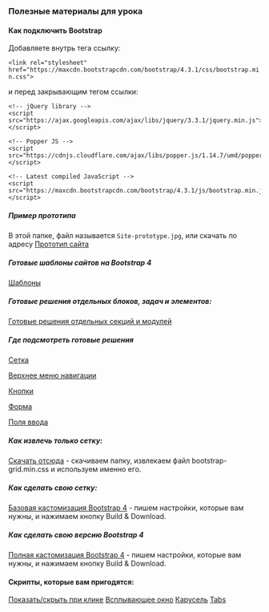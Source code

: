 ### Полезные материалы для урока

#### Как подключить Bootstrap

Добавляете внутрь тега <head> ссылку:

`<link rel="stylesheet" href="https://maxcdn.bootstrapcdn.com/bootstrap/4.3.1/css/bootstrap.min.css"> `

и перед закрывающим тегом </body> ссылки:

```
<!-- jQuery library -->
<script src="https://ajax.googleapis.com/ajax/libs/jquery/3.3.1/jquery.min.js"></script>

<!-- Popper JS -->
<script src="https://cdnjs.cloudflare.com/ajax/libs/popper.js/1.14.7/umd/popper.min.js"></script>

<!-- Latest compiled JavaScript -->
<script src="https://maxcdn.bootstrapcdn.com/bootstrap/4.3.1/js/bootstrap.min.js"></script>
```


##### Пример прототипа

В этой папке, файл называется `Site-prototype.jpg`, или скачать по адресу [Прототип сайта](https://drive.google.com/open?id=1rR6CDBBgMd-qcHEPA2xMKvBQYeJz95Re)

##### Готовые шаблоны сайтов на Bootstrap 4

[Шаблоны](https://mobirise.com/bootstrap-4-theme/) 

##### Готовые решения отдельных блоков, задач и элементов: 

[Готовые решения отдельных секций и модулей](https://bootsnipp.com/) 

##### Где подсмотреть готовые решения

[Сетка](https://www.w3schools.com/bootstrap4/bootstrap_grid_system.asp)

[Верхнее меню навигации](https://www.w3schools.com/bootstrap4/bootstrap_navbar.asp)

[Кнопки](https://www.w3schools.com/bootstrap4/bootstrap_buttons.asp)

[Форма](https://www.w3schools.com/bootstrap4/bootstrap_forms.asp)

[Поля ввода](https://www.w3schools.com/bootstrap4/bootstrap_forms_inputs.asp)

##### Как извлечь только сетку:
[Скачать отсюда](https://getbootstrap.com/docs/4.1/getting-started/download/) - скачиваем папку, извлекаем файл bootstrap-grid.min.css и используем именно его. 

##### Как сделать свою сетку:
[Базовая кастомизация Bootstrap 4](http://upgrade-bootstrap.bootply.com/bootstrap-4-customizer) - пишем настройки, которые вам нужны, и нажимаем кнопку Build & Download.

##### Как сделать свою версию Bootstrap 4
[Полная кастомизация Bootstrap 4](https://themestr.app/customize) - пишем настройки, которые вам нужны, и нажимаем кнопку Build & Download.

#### Скрипты, которые вам пригодятся: 

[Показать/скрыть при клике](https://www.w3schools.com/bootstrap4/bootstrap_ref_js_collapse.asp)
[Всплывающее окно](https://www.w3schools.com/bootstrap4/bootstrap_ref_js_modal.asp)
[Карусель](https://www.w3schools.com/bootstrap4/bootstrap_ref_js_carousel.asp)
[Tabs](https://www.w3schools.com/bootstrap4/bootstrap_ref_js_tab.asp)

